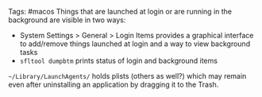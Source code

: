 Tags: #macos 
Things that are launched at login or are running in the background are visible in two ways:
* System Settings > General > Login Items provides a graphical interface to add/remove things launched at login and a way to view background tasks
* `sfltool dumpbtm`  prints status of login and background items

`~/Library/LaunchAgents/` holds plists (others as well?) which may remain even after uninstalling an application by dragging it to the Trash.